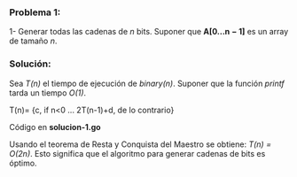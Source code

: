 
### Problema 1:

1- Generar todas las cadenas de *n* bits. Suponer que **A[0...n − 1]** es un array de tamaño *n*.

### Solución:

Sea *T(n)* el tiempo de ejecución de *binary(n)*. Suponer que la función *printf* tarda un tiempo *O(1)*.

T(n)= {c, if n<0 ... 2T(n-1)+d, de lo contrario}

Código en **solucion-1.go**

Usando el teorema de Resta y Conquista del Maestro se obtiene: *T(n) = O(2n)*. Esto significa que el algoritmo para generar cadenas de bits es óptimo.